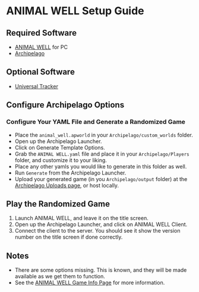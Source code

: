 # ANIMAL WELL Setup Guide

## Required Software
- [ANIMAL WELL](https://www.animalwell.net/) for PC
- [Archipelago](https://github.com/ArchipelagoMW/Archipelago/releases/latest)

## Optional Software
- [Universal Tracker](https://github.com/FarisTheAncient/Archipelago/releases/latest)

## Configure Archipelago Options

### Configure Your YAML File and Generate a Randomized Game
- Place the `animal_well.apworld` in your `Archipelago/custom_worlds` folder.
- Open up the Archipelago Launcher.
- Click on Generate Template Options.
- Grab the `ANIMAL WELL.yaml` file and place it in your `Archipelago/Players` folder, and customize it to your liking.
- Place any other yamls you would like to generate in this folder as well.
- Run `Generate` from the Archipelago Launcher.
- Upload your generated game (in you `Archipelago/output` folder) at the [Archipelago Uploads page](https://archipelago.gg/uploads), or host locally.

## Play the Randomized Game
1. Launch ANIMAL WELL, and leave it on the title screen.
2. Open up the Archipelago Launcher, and click on ANIMAL WELL Client.
3. Connect the client to the server. You should see it show the version number on the title screen if done correctly.

## Notes
- There are some options missing. This is known, and they will be made available as we get them to function.
- See the [ANIMAL WELL Game Info Page](https://github.com/ScipioWright/Archipelago-SW/blob/animal-well/worlds/animal_well/docs/en_ANIMAL%20WELL.md) for more information.
